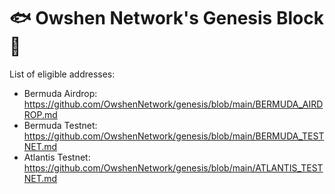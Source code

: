 # 🐟 Owshen Network's Genesis Block 🐠

List of eligible addresses:

- Bermuda Airdrop: https://github.com/OwshenNetwork/genesis/blob/main/BERMUDA_AIRDROP.md
- Bermuda Testnet: https://github.com/OwshenNetwork/genesis/blob/main/BERMUDA_TESTNET.md
- Atlantis Testnet: https://github.com/OwshenNetwork/genesis/blob/main/ATLANTIS_TESTNET.md
